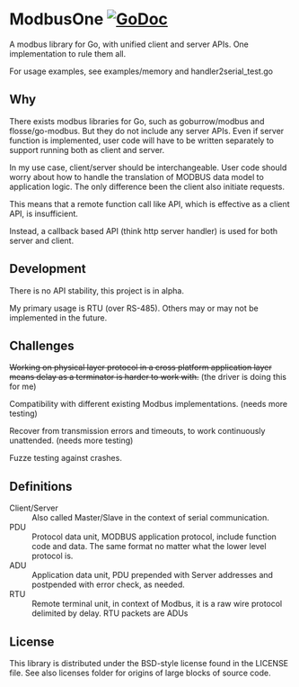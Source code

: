 # ModbusOne [![GoDoc](https://godoc.org/github.com/xiegeo/modbusone?status.svg)](https://godoc.org/github.com/xiegeo/modbusone)
A modbus library for Go, with unified client and server APIs.
One implementation to rule them all.

For usage examples, see examples/memory and handler2serial_test.go

## Why

There exists modbus libraries for Go, such as goburrow/modbus and flosse/go-modbus.
But they do not include any server APIs. Even if server function is implemented, user code will have to be written separately to support running both as client and server.

In my use case, client/server should be interchangeable. User code should worry about how to handle the translation of MODBUS data model to application logic. The only difference been the client also initiate requests.

This means that a remote function call like API, which is effective as a client API, is insufficient.

Instead, a callback based API (think http server handler) is used for both server and client.

## Development

There is no API stability, this project is in alpha.

My primary usage is RTU (over RS-485). Others may or may not be implemented in the future.

## Challenges

<strike>Working on physical layer protocol in a cross platform application layer means delay as a terminator is harder to work with.</strike> (the driver is doing this for me)

Compatibility with different existing Modbus implementations. (needs more testing)

Recover from transmission errors and timeouts, to work continuously unattended. (needs more testing)

Fuzze testing against crashes.

## Definitions

<dl>
<dt>Client/Server
  <dd>Also called Master/Slave in the context of serial communication.
<dt>PDU
  <dd>Protocol data unit, MODBUS application protocol, include function code and data. The same format no matter what the lower level protocol is.
<dt>ADU
  <dd>Application data unit, PDU prepended with Server addresses and postpended with error check, as needed.
<dt>RTU
  <dd>Remote terminal unit, in context of Modbus, it is a raw wire protocol delimited by delay. RTU packets are ADUs
</dl>

## License

This library is distributed under the BSD-style license found in the LICENSE file.
See also licenses folder for origins of large blocks of source code.
